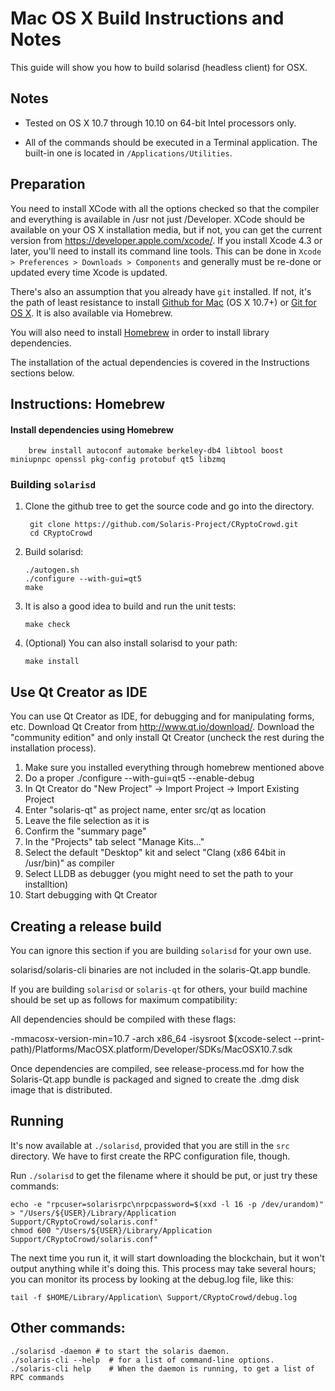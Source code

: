Mac OS X Build Instructions and Notes
====================================
This guide will show you how to build solarisd (headless client) for OSX.

Notes
-----

* Tested on OS X 10.7 through 10.10 on 64-bit Intel processors only.

* All of the commands should be executed in a Terminal application. The
built-in one is located in `/Applications/Utilities`.

Preparation
-----------

You need to install XCode with all the options checked so that the compiler
and everything is available in /usr not just /Developer. XCode should be
available on your OS X installation media, but if not, you can get the
current version from https://developer.apple.com/xcode/. If you install
Xcode 4.3 or later, you'll need to install its command line tools. This can
be done in `Xcode > Preferences > Downloads > Components` and generally must
be re-done or updated every time Xcode is updated.

There's also an assumption that you already have `git` installed. If
not, it's the path of least resistance to install [Github for Mac](https://mac.github.com/)
(OS X 10.7+) or
[Git for OS X](https://code.google.com/p/git-osx-installer/). It is also
available via Homebrew.

You will also need to install [Homebrew](http://brew.sh) in order to install library
dependencies.

The installation of the actual dependencies is covered in the Instructions
sections below.

Instructions: Homebrew
----------------------

#### Install dependencies using Homebrew

        brew install autoconf automake berkeley-db4 libtool boost miniupnpc openssl pkg-config protobuf qt5 libzmq

### Building `solarisd`

1. Clone the github tree to get the source code and go into the directory.

        git clone https://github.com/Solaris-Project/CRyptoCrowd.git
        cd CRyptoCrowd

2.  Build solarisd:

        ./autogen.sh
        ./configure --with-gui=qt5
        make

3.  It is also a good idea to build and run the unit tests:

        make check

4.  (Optional) You can also install solarisd to your path:

        make install

Use Qt Creator as IDE
------------------------
You can use Qt Creator as IDE, for debugging and for manipulating forms, etc.
Download Qt Creator from http://www.qt.io/download/. Download the "community edition" and only install Qt Creator (uncheck the rest during the installation process).

1. Make sure you installed everything through homebrew mentioned above
2. Do a proper ./configure --with-gui=qt5 --enable-debug
3. In Qt Creator do "New Project" -> Import Project -> Import Existing Project
4. Enter "solaris-qt" as project name, enter src/qt as location
5. Leave the file selection as it is
6. Confirm the "summary page"
7. In the "Projects" tab select "Manage Kits..."
8. Select the default "Desktop" kit and select "Clang (x86 64bit in /usr/bin)" as compiler
9. Select LLDB as debugger (you might need to set the path to your installtion)
10. Start debugging with Qt Creator

Creating a release build
------------------------
You can ignore this section if you are building `solarisd` for your own use.

solarisd/solaris-cli binaries are not included in the solaris-Qt.app bundle.

If you are building `solarisd` or `solaris-qt` for others, your build machine should be set up
as follows for maximum compatibility:

All dependencies should be compiled with these flags:

 -mmacosx-version-min=10.7
 -arch x86_64
 -isysroot $(xcode-select --print-path)/Platforms/MacOSX.platform/Developer/SDKs/MacOSX10.7.sdk

Once dependencies are compiled, see release-process.md for how the Solaris-Qt.app
bundle is packaged and signed to create the .dmg disk image that is distributed.

Running
-------

It's now available at `./solarisd`, provided that you are still in the `src`
directory. We have to first create the RPC configuration file, though.

Run `./solarisd` to get the filename where it should be put, or just try these
commands:

    echo -e "rpcuser=solarisrpc\nrpcpassword=$(xxd -l 16 -p /dev/urandom)" > "/Users/${USER}/Library/Application Support/CRyptoCrowd/solaris.conf"
    chmod 600 "/Users/${USER}/Library/Application Support/CRyptoCrowd/solaris.conf"

The next time you run it, it will start downloading the blockchain, but it won't
output anything while it's doing this. This process may take several hours;
you can monitor its process by looking at the debug.log file, like this:

    tail -f $HOME/Library/Application\ Support/CRyptoCrowd/debug.log

Other commands:
-------

    ./solarisd -daemon # to start the solaris daemon.
    ./solaris-cli --help  # for a list of command-line options.
    ./solaris-cli help    # When the daemon is running, to get a list of RPC commands
